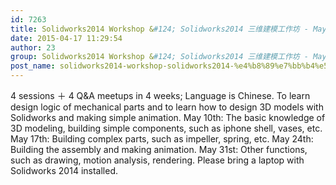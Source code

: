 ```yaml
---
id: 7263
title: Solidworks2014 Workshop &#124; Solidworks2014 三维建模工作坊 - May
date: 2015-04-17 11:29:54
author: 23
group: Solidworks2014 Workshop &#124; Solidworks2014 三维建模工作坊 - May
post_name: solidworks2014-workshop-solidworks2014-%e4%b8%89%e7%bb%b4%e5%bb%ba%e6%a8%a1%e5%b7%a5%e4%bd%9c%e5%9d%8a-may
---
```


4 sessions ＋ 4 Q&A meetups in 4 weeks; Language is Chinese. To learn design logic of mechanical parts and to learn how to design 3D models with Solidworks and making simple animation. May 10th: The basic knowledge of 3D modeling, building simple components, such as iphone shell, vases, etc. May 17th: Building complex parts, such as impeller, spring, etc. May 24th: Building the assembly and making animation. May 31st: Other functions, such as drawing, motion analysis, rendering. Please bring a laptop with Solidworks 2014 installed.